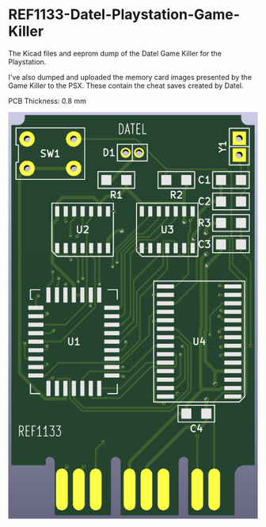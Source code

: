 # REF1133-Datel-Playstation-Game-Killer
The Kicad files and eeprom dump of the Datel Game Killer for the Playstation.

I've also dumped and uploaded the memory card images presented by the Game Killer to the PSX. These contain the cheat saves created by Datel.

PCB Thickness: 0.8 mm

![image](https://github.com/RWeick/REF1133-Datel-Playstation-Game-Killer/blob/main/REF1133.png)
